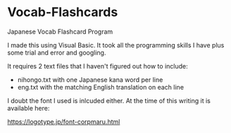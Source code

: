 # Vocab-Flashcards
Japanese Vocab Flashcard Program

I made this using Visual Basic. It took all the programming skills I have plus some trial and error and googling.

It requires 2 text files that I haven't figured out how to include:
 - nihongo.txt with one Japanese kana word per line
 - eng.txt with the matching English translation on each line
 
 I doubt the font I used is inlcuded either.
 At the time of this writing it is available here:
 
 https://logotype.jp/font-corpmaru.html
